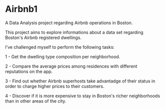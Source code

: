 # Airbnb1
A Data Analysis project regarding Airbnb operations in Boston.

This project aims to explore informations about a data set regarding Boston's Airbnb registered dwellings.

I've challenged myself to perform the following tasks:

1 - Get the dwelling type composition per neighborhood.

2 - Compare the average prices among residences with different reputations on the app.

3 - Find out whether Airbnb superhosts take advantadge of their status in order to charge higher prices to their customers.

4 - Discover if it is more expensive to stay in Boston's richer neighborhoods than in other areas of the city.
